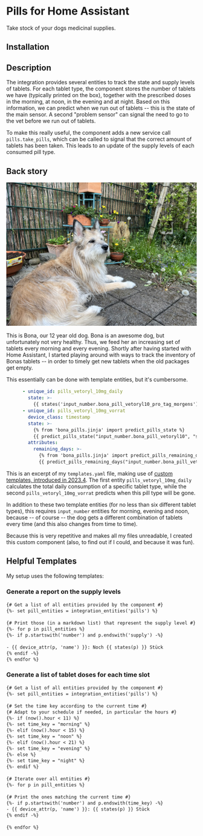 # Pills for Home Assistant

Take stock of your dogs medicinal supplies.

## Installation

## Description

The integration provides several entities to track the state and supply levels of tablets. For each tablet type, the component stores the number of tablets we have (typically printed on the box), together with the prescribed doses in the morning, at noon, in the evening and at night. Based on this information, we can predict when we run out of tablets -- this is the state of the main sensor. A second "problem sensor" can signal the need to go to the vet before we run out of tablets.

To make this really useful, the component adds a new service call `pills.take_pills`, which can be called to signal that the correct amount of tablets has been taken. This leads to an update of the supply levels of each consumed pill type.

## Back story

![](img/bona.jpeg)

This is Bona, our 12 year old dog. Bona is an awesome dog, but unfortunately not very healthy. Thus, we feed her an increasing set of tablets every morning and every evening. Shortly after having started with Home Assistant, I started playing around with ways to track the inventory of Bonas tablets -- in order to timely get new tablets when the old packages get empty. 

This essentially can be done with template entities, but it's cumbersome. 

```yaml
      - unique_id: pills_vetoryl_10mg_daily
        state: >-
          {{ states('input_number.bona_pill_vetoryl10_pro_tag_morgens')|float + states('input_number.bona_pill_vetoryl10_pro_tag_mittags')|float + states('input_number.bona_pill_vetoryl10_pro_tag_abends')|float }}
      - unique_id: pills_vetoryl_10mg_vorrat
        device_class: timestamp
        state: >-
          {% from 'bona_pills.jinja' import predict_pills_state %}
          {{ predict_pills_state("input_number.bona_pill_vetoryl10", "sensor.template_pills_vetoryl_10mg_daily") }}
        attributes:
          remaining_days: >-
            {% from 'bona_pills.jinja' import predict_pills_remaining_days %}
            {{ predict_pills_remaining_days("input_number.bona_pill_vetoryl10", "sensor.template_pills_vetoryl_10mg_daily") }}

```

This is an excerpt of my `templates.yaml` file, making use of [custom templates, introduced in 2023.4](https://www.home-assistant.io/blog/2023/04/05/release-20234/). The first entity `pills_vetoryl_10mg_daily` calculates the total daily consumption of a specific tablet type, while the second `pills_vetoryl_10mg_vorrat` predicts when this pill type will be gone.

In addition to these two template entities (for no less than six different tablet types), this requires `input_number` entities for morning, evening and noon, because -- of course -- the dog gets a different combination of tablets every time (and this also changes from time to time).

Because this is very repetitive and makes all my files unreadable, I created this custom component (also, to find out if I could, and because it was fun).

## Helpful Templates

My setup uses the following templates:

### Generate a report on the supply levels

```jinja2
{# Get a list of all entities provided by the component #}
{%- set pill_entities = integration_entities('pills') %}

{# Print those (in a markdown list) that represent the supply level #}
{%- for p in pill_entities %}
{%- if p.startswith('number') and p.endswith('supply') -%}

- {{ device_attr(p, 'name') }}: Noch {{ states(p) }} Stück
{% endif -%}
{% endfor %}
```

### Generate a list of tablet doses for each time slot

```jinja2
{# Get a list of all entities provided by the component #}
{%- set pill_entities = integration_entities('pills') %}

{# Set the time key according to the current time #}
{# Adapt to your schedule if needed, in particular the hours #}
{%- if (now().hour < 11) %}
{%- set time_key = "morning" %}
{%- elif (now().hour < 15) %}
{%- set time_key = "noon" %}
{%- elif (now().hour < 21) %}
{%- set time_key = "evening" %}
{%- else %}
{%- set time_key = "night" %}
{%- endif %}

{# Iterate over all entities #}
{%- for p in pill_entities %}

{# Print the ones matching the current time #}
{%- if p.startswith('number') and p.endswith(time_key) -%}
- {{ device_attr(p, 'name') }}: {{ states(p) }} Stück
{% endif -%}

{% endfor %}
```

